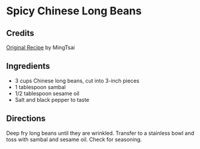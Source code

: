 # Spicy Chinese Long Beans 

<!-- BEGIN content -->

## Credits

[Original Recipe](http://www.foodtv.com/foodtv/recipe/0,6255,81,00.html "http://www.foodtv.com/foodtv/recipe/0,6255,81,00.html") by MingTsai

## Ingredients

- 3 cups Chinese long beans, cut into 3-inch pieces 
- 1 tablespoon sambal 
- 1/2 tablespoon sesame oil 
- Salt and black pepper to taste

## Directions

Deep fry long beans until they are wrinkled. Transfer to a stainless bowl and toss with sambal and sesame oil. Check for seasoning.

<!-- END content -->

